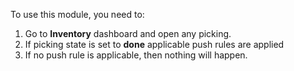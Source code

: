 To use this module, you need to:

1.  Go to **Inventory** dashboard and open any picking.
2.  If picking state is set to **done** applicable push rules are
    applied
3.  If no push rule is applicable, then nothing will happen.
